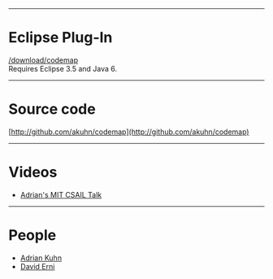 &nbsp;

---
# Eclipse Plug-In
[/download/codemap](/download/codemap)<br/>Requires Eclipse 3.5 and Java 6.

---
# Source code
[http://github.com/akuhn/codemap](http://github.com/akuhn/codemap)

---
# Videos

-  [Adrian's MIT CSAIL Talk](http://www.csail.mit.edu/videoarchive/talks/hci/kuhn)

---
# People

- [Adrian Kuhn](%base_url%/wiki/alumni/adriankuhn)
- [David Erni](%base_url%/wiki/alumni/daviderni)
